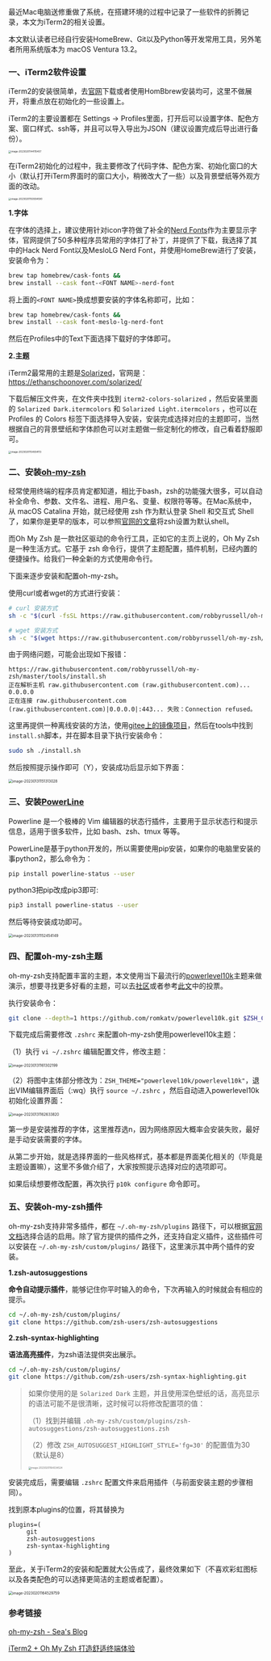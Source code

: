 

最近Mac电脑送修重做了系统，在搭建环境的过程中记录了一些软件的折腾记录，本文为iTerm2的相关设置。



本文默认读者已经自行安装HomeBrew、Git以及Python等开发常用工具，另外笔者所用系统版本为 macOS Ventura 13.2。

### 一、iTerm2软件设置

iTerm2的安装很简单，去[官网](https://iterm2.com/)下载或者使用HomBbrew安装均可，这里不做展开，将重点放在初始化的一些设置上。



iTerm2的主要设置都在 Settings -> Profiles里面，打开后可以设置字体、配色方案、窗口样式、ssh等，并且可以导入导出为JSON（建议设置完成后导出进行备份）。

<img src="https://kiwi4814-1256211473.cos.ap-nanjing.myqcloud.com/img/image-20230201144115407.webp" alt="image-20230201144115407" style="zoom: 33%;" />



在iTerm2初始化的过程中，我主要修改了代码字体、配色方案、初始化窗口的大小（默认打开iTerm界面时的窗口大小，稍微改大了一些）以及背景壁纸等外观方面的改动。

<img src="https://kiwi4814-1256211473.cos.ap-nanjing.myqcloud.com/img/image-20230201150934590.webp" alt="image-20230201150934590" style="zoom: 33%;" />

**1.字体**

在字体的选择上，建议使用针对icon字符做了补全的[Nerd Fonts](https://www.nerdfonts.com/)作为主要显示字体，官网提供了50多种程序员常用的字体打了补丁，并提供了下载，我选择了其中的Hack Nerd Font以及MesloLG Nerd Font，并使用HomeBrew进行了安装，安装命令为：

```bash
brew tap homebrew/cask-fonts &&
brew install --cask font-<FONT NAME>-nerd-font
```

将上面的`<FONT NAME>`换成想要安装的字体名称即可，比如：

```bash
brew tap homebrew/cask-fonts &&
brew install --cask font-meslo-lg-nerd-font
```

然后在Profiles中的Text下面选择下载好的字体即可。



**2.主题**

iTerm2最常用的主题是[Solarized](https://github.com/altercation/solarized)，官网是：https://ethanschoonover.com/solarized/

下载后解压文件夹，在文件夹中找到 `iterm2-colors-solarized` ，然后安装里面的 `Solarized Dark.itermcolors` 和 `Solarized Light.itermcolors` ，也可以在 Profiles 的 Colors 标签下面选择导入安装，安装完成选择对应的主题即可，当然根据自己的背景壁纸和字体颜色可以对主题做一些定制化的修改，自己看着舒服即可。



<img src="https://kiwi4814-1256211473.cos.ap-nanjing.myqcloud.com/img/image-20230201154934113.webp" alt="image-20230201154934113" style="zoom: 33%;" />

### 二、安装[oh-my-zsh](https://github.com/ohmyzsh/ohmyzsh)



经常使用终端的程序员肯定都知道，相比于bash，zsh的功能强大很多，可以自动补全命令、参数、文件名、进程、用户名、变量、权限符等等。在Mac系统中，从 macOS Catalina 开始，就已经使用 zsh 作为默认登录 Shell 和交互式 Shell 了，如果你是更早的版本，可以参照[官网的文章](https://support.apple.com/zh-cn/HT208050)将zsh设置为默认shell。



而Oh My Zsh 是一款社区驱动的命令行工具，正如它的主页上说的，Oh My Zsh 是一种生活方式。它基于 zsh 命令行，提供了主题配置，插件机制，已经内置的便捷操作。给我们一种全新的方式使用命令行。



下面来逐步安装和配置oh-my-zsh。



使用curl或者wget的方式进行安装：

```bash
# curl 安装方式
sh -c "$(curl -fsSL https://raw.githubusercontent.com/robbyrussell/oh-my-zsh/master/tools/install.sh)"

# wget 安装方式
sh -c "$(wget https://raw.githubusercontent.com/robbyrussell/oh-my-zsh/master/tools/install.sh -O -)"
```

由于网络问题，可能会出现如下报错：

```log
https://raw.githubusercontent.com/robbyrussell/oh-my-zsh/master/tools/install.sh
正在解析主机 raw.githubusercontent.com (raw.githubusercontent.com)... 0.0.0.0
正在连接 raw.githubusercontent.com (raw.githubusercontent.com)|0.0.0.0|:443... 失败：Connection refused。
```

这里再提供一种离线安装的方法，使用[gitee上的镜像项目](https://gitee.com/mirrors/oh-my-zsh)，然后在tools中找到`install.sh`脚本，并在脚本目录下执行安装命令：

```bash
sudo sh ./install.sh
```

然后按照提示操作即可（Y），安装成功后显示如下界面：

<img src="https://kiwi4814-1256211473.cos.ap-nanjing.myqcloud.com/img/image-20230131151313028.webp" alt="image-20230131151313028" style="zoom:50%;" />



### 三、安装[PowerLine](https://powerline.readthedocs.io/en/latest/installation.html)



Powerline 是一个极棒的 Vim 编辑器的状态行插件，主要用于显示状态行和提示信息，适用于很多软件，比如 bash、zsh、tmux 等等。

PowerLine是基于python开发的，所以需要使用pip安装，如果你的电脑里安装的事python2，那么命令为：

```bash
pip install powerline-status --user
```

python3把pip改成pip3即可:

```bash
pip3 install powerline-status --user
```

然后等待安装成功即可。

<img src="https://kiwi4814-1256211473.cos.ap-nanjing.myqcloud.com/img/image-20230131152454149.webp" alt="image-20230131152454149" style="zoom:50%;" />



### 四、配置oh-my-zsh主题



oh-my-zsh支持配置丰富的主题，本文使用当下最流行的[powerlevel10k](https://github.com/romkatv/powerlevel10k)主题来做演示，想要寻找更多好看的主题，可以去[社区](https://github.com/ohmyzsh/ohmyzsh/wiki/Themes)或者参考[此文](https://www.slant.co/topics/7553/~theme-for-oh-my-zsh)中的投票。



执行安装命令：

```bash
git clone --depth=1 https://github.com/romkatv/powerlevel10k.git $ZSH_CUSTOM/themes/powerlevel10k
```

下载完成后需要修改 `.zshrc` 来配置oh-my-zsh使用powerlevel10k主题：



（1）执行 `vi ~/.zshrc` 编辑配置文件，修改主题：

<img src="https://kiwi4814-1256211473.cos.ap-nanjing.myqcloud.com/img/image-20230131161302199.webp" alt="image-20230131161302199" style="zoom: 50%;" />

（2）将图中主体部分修改为：`ZSH_THEME="powerlevel10k/powerlevel10k"`，退出VIM编辑界面后（:wq）执行 `source ~/.zshrc` ，然后自动进入powerlevel10k初始化设置界面：

<img src="https://kiwi4814-1256211473.cos.ap-nanjing.myqcloud.com/img/image-20230131162633820.webp" alt="image-20230131162633820" style="zoom: 50%;" />

第一步是安装推荐的字体，这里推荐选n，因为网络原因大概率会安装失败，最好是手动安装需要的字体。

从第二步开始，就是选择界面的一些风格样式，基本都是界面美化相关的（毕竟是主题设置嘛），这里不多做介绍了，大家按照提示选择对应的选项即可。



如果后续想要修改配置，再次执行 `p10k configure` 命令即可。



### 五、安装oh-my-zsh插件



oh-my-zsh支持非常多插件，都在 `~/.oh-my-zsh/plugins` 路径下，可以根据[官网文档](https://github.com/ohmyzsh/ohmyzsh/wiki/Plugins)选择合适的启用。除了官方提供的插件之外，还支持自定义插件，这些插件可以安装在 `~/.oh-my-zsh/custom/plugins/`  路径下，这里演示其中两个插件的安装。



**1.zsh-autosuggestions**

**命令自动提示插件**，能够记住你平时输入的命令，下次再输入的时候就会有相应的提示。

```bash
cd ~/.oh-my-zsh/custom/plugins/
git clone https://github.com/zsh-users/zsh-autosuggestions
```



**2.zsh-syntax-highlighting**

**语法高亮插件**，为zsh语法提供突出展示。

```bash
cd ~/.oh-my-zsh/custom/plugins/
git clone https://github.com/zsh-users/zsh-syntax-highlighting.git
```

> 如果你使用的是 `Solarized Dark` 主题，并且使用深色壁纸的话，高亮显示的语法可能不是很清晰，这时候可以将修改配置项的值：
>
> （1）找到并编辑 `.oh-my-zsh/custom/plugins/zsh-autosuggestions/zsh-autosuggestions.zsh`
>
> （2）修改 `ZSH_AUTOSUGGEST_HIGHLIGHT_STYLE='fg=30'` 的配置值为30（默认是8） 
>
> <img src="https://kiwi4814-1256211473.cos.ap-nanjing.myqcloud.com/img/image-20230201164334524.webp" alt="image-20230201164334524" style="zoom:33%;" />



安装完成后，需要编辑 `.zshrc` 配置文件来启用插件（与前面安装主题的步骤相同）。

找到原本plugins的位置，将其替换为

```
plugins=(
     git
     zsh-autosuggestions
     zsh-syntax-highlighting 
)
```



至此，关于iTerm2的安装和配置就大公告成了，最终效果如下（不喜欢彩虹图标以及各类配色的可以选择更简洁的主题或者配置）。

<img src="https://kiwi4814-1256211473.cos.ap-nanjing.myqcloud.com/img/image-20230201164529759.webp" alt="image-20230201164529759" style="zoom:50%;" />

### 参考链接

[oh-my-zsh - Sea's Blog](https://mrseawave.github.io/blogs/articles/2021/08/29/oh-my-zsh/)

[iTerm2 + Oh My Zsh 打造舒适终端体验](https://segmentfault.com/a/1190000014992947)

